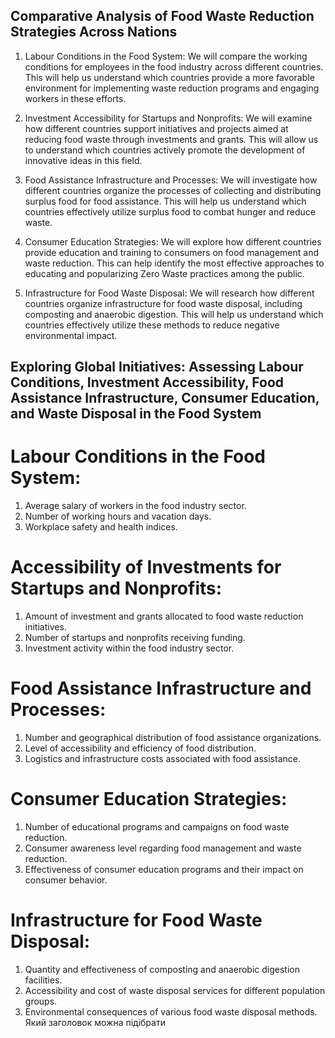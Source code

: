 ## Comparative Analysis of Food Waste Reduction Strategies Across Nations

1. Labour Conditions in the Food System: We will compare the working conditions for employees in the food industry across different countries. This will help us understand which countries provide a more favorable environment for implementing waste reduction programs and engaging workers in these efforts.

2. Investment Accessibility for Startups and Nonprofits: We will examine how different countries support initiatives and projects aimed at reducing food waste through investments and grants. This will allow us to understand which countries actively promote the development of innovative ideas in this field.

3. Food Assistance Infrastructure and Processes: We will investigate how different countries organize the processes of collecting and distributing surplus food for food assistance. This will help us understand which countries effectively utilize surplus food to combat hunger and reduce waste.

4. Consumer Education Strategies: We will explore how different countries provide education and training to consumers on food management and waste reduction. This can help identify the most effective approaches to educating and popularizing Zero Waste practices among the public.

5. Infrastructure for Food Waste Disposal: We will research how different countries organize infrastructure for food waste disposal, including composting and anaerobic digestion. This will help us understand which countries effectively utilize these methods to reduce negative environmental impact.

## Exploring Global Initiatives: Assessing Labour Conditions, Investment Accessibility, Food Assistance Infrastructure, Consumer Education, and Waste Disposal in the Food System

# Labour Conditions in the Food System:

1. Average salary of workers in the food industry sector.
2. Number of working hours and vacation days.
3. Workplace safety and health indices.

# Accessibility of Investments for Startups and Nonprofits:

1. Amount of investment and grants allocated to food waste reduction initiatives.
2. Number of startups and nonprofits receiving funding.
3. Investment activity within the food industry sector.

# Food Assistance Infrastructure and Processes:

1. Number and geographical distribution of food assistance organizations.
2. Level of accessibility and efficiency of food distribution.
3. Logistics and infrastructure costs associated with food assistance.

# Consumer Education Strategies:

1. Number of educational programs and campaigns on food waste reduction.
2. Consumer awareness level regarding food management and waste reduction.
3. Effectiveness of consumer education programs and their impact on consumer behavior.

# Infrastructure for Food Waste Disposal:

1. Quantity and effectiveness of composting and anaerobic digestion facilities.
2. Accessibility and cost of waste disposal services for different population groups.
3. Environmental consequences of various food waste disposal methods. Який заголовок можна підібрати
